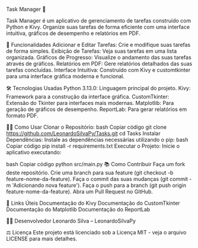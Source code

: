 Task Manager 📝

Task Manager é um aplicativo de gerenciamento de tarefas construído com Python e Kivy. Organize suas tarefas de forma eficiente com uma interface intuitiva, gráficos de desempenho e relatórios em PDF.

🚀 Funcionalidades
Adicionar e Editar Tarefas: Crie e modifique suas tarefas de forma simples.
Exibição de Tarefas: Veja suas tarefas em uma lista organizada.
Gráficos de Progresso: Visualize o andamento das suas tarefas através de gráficos.
Relatórios em PDF: Gere relatórios detalhados das suas tarefas concluídas.
Interface Intuitiva: Construído com Kivy e customtkinter para uma interface gráfica moderna e funcional.

🛠️ Tecnologias Usadas
Python 3.13.0: Linguagem principal do projeto.
Kivy: Framework para a construção da interface gráfica.
CustomTkinter: Extensão do Tkinter para interfaces mais modernas.
Matplotlib: Para geração de gráficos de desempenho.
ReportLab: Para gerar relatórios em formato PDF.

🧑‍💻 Como Usar
Clonar o Repositório:
bash
Copiar código
git clone https://github.com/LeonardoSilvaPy/Tasks.git
cd Tasks
Instalar Dependências: Instale as dependências necessárias utilizando o pip:
bash
Copiar código
pip install -r requirements.txt
Executar o Projeto: Inicie o aplicativo executando:

bash
Copiar código
python src/main.py
📚 Como Contribuir
Faça um fork deste repositório.
Crie uma branch para sua feature (git checkout -b feature-nome-da-feature).
Faça o commit das suas mudanças (git commit -m 'Adicionando nova feature').
Faça o push para a branch (git push origin feature-nome-da-feature).
Abra um Pull Request no GitHub.

🔗 Links Úteis
Documentação do Kivy
Documentação do CustomTkinter
Documentação do Matplotlib
Documentação do ReportLab

👨‍💻 Desenvolvedor
Leonardo Silva – LeonardoSilvaPy

⚖️ Licença
Este projeto está licenciado sob a Licença MIT - veja o arquivo LICENSE para mais detalhes.
